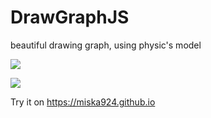 # DrawGraphJS
beautiful drawing graph, using physic's model

![](demo.gif)

![](expand.gif)

Try it on https://miska924.github.io
